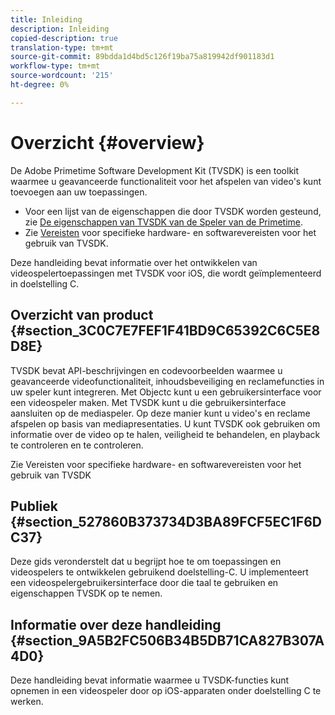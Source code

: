 ```yaml
---
title: Inleiding
description: Inleiding
copied-description: true
translation-type: tm+mt
source-git-commit: 89bdda1d4bd5c126f19ba75a819942df901183d1
workflow-type: tm+mt
source-wordcount: '215'
ht-degree: 0%

---
```



# Overzicht {#overview}

De Adobe Primetime Software Development Kit (TVSDK) is een toolkit waarmee u geavanceerde functionaliteit voor het afspelen van video&#39;s kunt toevoegen aan uw toepassingen.

* Voor een lijst van de eigenschappen die door TVSDK worden gesteund, zie [De eigenschappen van TVSDK van de Speler van de Primetime](../../ios-3x-introduction/ios-3x-overview/ios-3x-overview-of-the-player.md).
* Zie [Vereisten](../../ios-3x-introduction/ios-3x-requirements.md) voor specifieke hardware- en softwarevereisten voor het gebruik van TVSDK.

Deze handleiding bevat informatie over het ontwikkelen van videospelertoepassingen met TVSDK voor iOS, die wordt geïmplementeerd in doelstelling C.

## Overzicht van product {#section_3C0C7E7FEF1F41BD9C65392C6C5E8D8E}

TVSDK bevat API-beschrijvingen en codevoorbeelden waarmee u geavanceerde videofunctionaliteit, inhoudsbeveiliging en reclamefuncties in uw speler kunt integreren. Met Objectc kunt u een gebruikersinterface voor een videospeler maken. Met TVSDK kunt u die gebruikersinterface aansluiten op de mediaspeler. Op deze manier kunt u video&#39;s en reclame afspelen op basis van mediapresentaties. U kunt TVSDK ook gebruiken om informatie over de video op te halen, veiligheid te behandelen, en playback te controleren en te controleren.

Zie Vereisten voor specifieke hardware- en softwarevereisten voor het gebruik van TVSDK

## Publiek {#section_527860B373734D3BA89FCF5EC1F6DC37}

Deze gids veronderstelt dat u begrijpt hoe te om toepassingen en videospelers te ontwikkelen gebruikend doelstelling-C. U implementeert een videospelergebruikersinterface door die taal te gebruiken en eigenschappen TVSDK op te nemen.

## Informatie over deze handleiding {#section_9A5B2FC506B34B5DB71CA827B307A4D0}

Deze handleiding bevat informatie waarmee u TVSDK-functies kunt opnemen in een videospeler door op iOS-apparaten onder doelstelling C te werken.